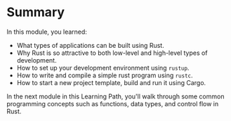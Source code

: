 # Summary

In this module, you learned:

-   What types of applications can be built using Rust.
-   Why Rust is so attractive to both low-level and high-level types of development.
-   How to set up your development environment using `rustup`.
-   How to write and compile a simple rust program using `rustc`.
-   How to start a new project template, build and run it using Cargo.

In the next module in this Learning Path, you'll walk through some common programming concepts such
as functions, data types, and control flow in Rust.
